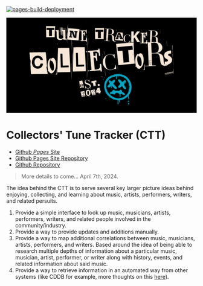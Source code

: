 [![pages-build-deployment](https://github.com/Adron/collectorstunetracker/actions/workflows/pages/pages-build-deployment/badge.svg)](https://github.com/Adron/collectorstunetracker/actions/workflows/pages/pages-build-deployment)

![Github Ident](https://github.com/Adron/collectorstunetracker/raw/collectors_tracker_docs/graphics/logo/github-banner/5.png)

# Collectors' Tune Tracker (CTT)

* [Github *Pages* Site](https://adron.github.io/collectorstunetracker/)
* [Github Pages Site Repository](https://github.com/Adron/collectorstunetracker/tree/collectors_tracker_docs)
* [Github Repository](https://github.com/Adron/collectorstunetracker)

> More details to come...  April 7th, 2024.

The idea behind the CTT is to serve several key larger picture ideas behind enjoying, collecting, and learning about music, artists, performers, writers, and related persuits.

1. Provide a simple interface to look up music, musicians, artists, performers, writers, and related people involved in the community/industry.
2. Provide a way to provide updates and additions manually.
3. Provide a way to map additional correlations between music, musicians, artists, performers, and writers. Based around the idea of being able to research multiple depths of information about a particular music, musician, artist, performer, or writer along with history, events, and related information about said music.
4. Provide a way to retrieve information in an automated way from other systems (like CDDB for example, more thoughts on this [here](https://github.com/Adron/collectorstunetracker/issues/4)).
